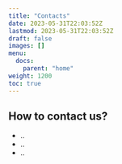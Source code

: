 ```yaml
---
title: "Contacts"
date: 2023-05-31T22:03:52Z
lastmod: 2023-05-31T22:03:52Z
draft: false
images: []
menu:
  docs:
    parent: "home"
weight: 1200
toc: true
---
```


## How to contact us?

- ..
- ..
- ..
